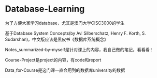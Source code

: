 # Database-Learning
为了方便大家学习database，尤其是澳门大学CISC3000的学生

基于Database System Concepts(by Avi Silberschatz, Henry F. Korth, S. Sudarshan)，中文版应该是黑皮书《数据库系统概念》

Notes_summarized-by-myself是针对课上的内容，我自己做的笔记，看看看！

Course-Project是project的内容，有code和report

Data_for-Course是这门课一直会用到的数据库university的数据
